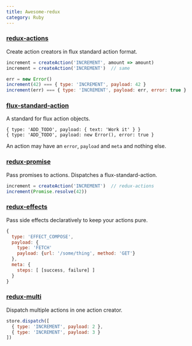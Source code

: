 ```yaml
---
title: Awesome-redux
category: Ruby
---
```


### [redux-actions](https://www.npmjs.com/package/redux-actions)
Create action creators in flux standard action format.

```js
increment = createAction('INCREMENT', amount => amount)
increment = createAction('INCREMENT')  // same

err = new Error()
increment(42) === { type: 'INCREMENT', payload: 42 }
increment(err) === { type: 'INCREMENT', payload: err, error: true }
```

### [flux-standard-action](https://github.com/acdlite/flux-standard-action)
A standard for flux action objects.

```
{ type: 'ADD_TODO', payload: { text: 'Work it' } }
{ type: 'ADD_TODO', payload: new Error(), error: true }
```

An action may have an `error`, `payload` and `meta` and nothing else.

### [redux-promise](https://github.com/acdlite/redux-promise)
Pass promises to actions. Dispatches a flux-standard-action.

```js
increment = createAction('INCREMENT')  // redux-actions
increment(Promise.resolve(42))
```

### [redux-effects](https://www.npmjs.com/package/redux-effects)
Pass side effects declaratively to keep your actions pure.

```js
{
  type: 'EFFECT_COMPOSE',
  payload: {
    type: 'FETCH'
    payload: {url: '/some/thing', method: 'GET'}
  },
  meta: {
    steps: [ [success, failure] ]
  }
}
```

### [redux-multi](https://github.com/ashaffer/redux-multi)
Dispatch multiple actions in one action creator.

```js
store.dispatch([
  { type: 'INCREMENT', payload: 2 },
  { type: 'INCREMENT', payload: 3 }
])
```
